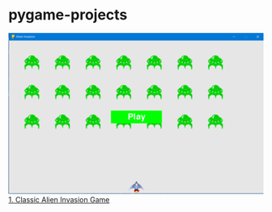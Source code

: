 # pygame-projects
![screen shot](/images/ai_image.png)
[1. Classic Alien Invasion Game](https://github.com/AdityaKomawar/pygame-projects/tree/master/alien-invasion-game)
